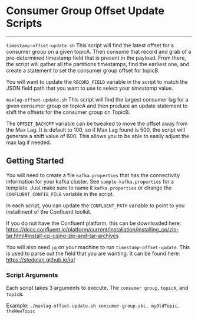 # Consumer Group Offset Update Scripts
---

`timestamp-offset-update.sh`
This script will find the latest offset for a consumer group on a given topicA.  Then consume that record and grab of a pre-determined timestamp field that is present in the payload.
From there, the script will gather all the partitions timestamps, find the earliest one, and create a statement to set the consumer group offset for topicB.

You will want to update the `RECORD_FIELD` variable in the script to match the JSON field path that you want to use to select your *timestamp* value.


`maxlag-offset-update.sh`
This script will find the largest consumer lag for a given consumer group on topicA and then produce an update statement to shift the offsets for the consumer group on TopicB.

The `OFFSET_BACKOFF` variable can be tweaked to move the offset away from the Max Lag.  It is default to 100, so if Max Lag found is 500, the script will generate a shift value of 600.  This allows you to be able to easily adjust the max lag if needed.


## Getting Started
You will need to create a file `kafka.properties` that has the connectivity information for your kafka cluster.  See `sample-kafka.properties` for a template.  Just make sure to name it `kafka.properties` or change the `CONFLUENT_CONFIG_FILE` variable in the script.

In each script, you can update the `CONFLUENT_PATH` variable to point to you installment of the Confluent toolkit.

If you do not have the Confluent platform, this can be downloaded here:
https://docs.confluent.io/platform/current/installation/installing_cp/zip-tar.html#install-cp-using-zip-and-tar-archives

You will also need `jq` on your machine to run `timestamp-offset-update`.  This is used to parse out the field that you are wanting.  It can be found here: https://stedolan.github.io/jq/


### Script Arguments
Each script takes 3 arguments to execute.  The `consumer group`, `topicA`, and `topicB`.

Example:
`./maxlag-offset-update.sh consumer-group-abc, myOldTopic, theNewTopic`






